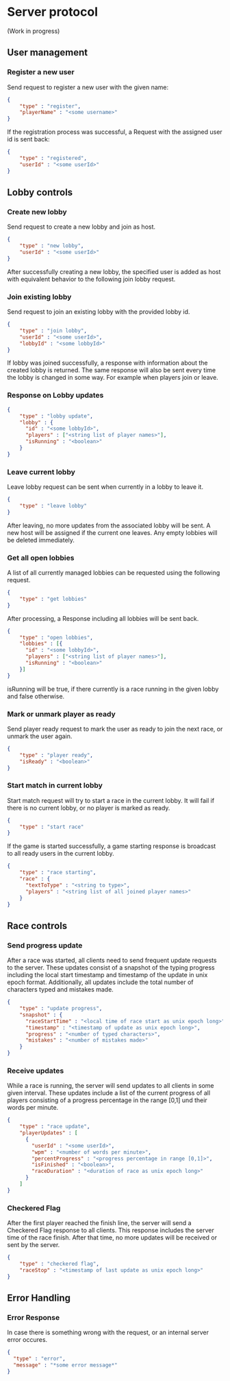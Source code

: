 # Server protocol
(Work in progress)

## User management
### Register a new user
Send request to register a new user with the given name:
```json
{
    "type" : "register",
    "playerName" : "<some username>"
}
```
If the registration process was successful, a Request with the assigned user id is sent back:
```json
{
    "type" : "registered",
    "userId" : "<some userId>"
}
```
## Lobby controls
### Create new lobby
Send request to create a new lobby and join as host.
```json
{
    "type" : "new lobby",
    "userId" : "<some userId>"
}
```
After successfully creating a new lobby, the specified user is added as host with equivalent behavior to the following join lobby request.
### Join existing lobby
Send request to join an existing lobby with the provided lobby id.
```json
{
    "type" : "join lobby",
    "userId" : "<some userId>",
    "lobbyId" : "<some lobbyId>"
}
```
If lobby was joined successfully, a response with information about the created lobby is returned. The same response will also be sent every time the lobby is changed in some way. For example when players join or leave.
### Response on Lobby updates
```json
{
    "type" : "lobby update",
    "lobby" : {
      "id" : "<some lobbyId>",
      "players" : ["<string list of player names>"],
      "isRunning" : "<boolean>"
    }
}
```
### Leave current lobby
Leave lobby request can be sent when currently in a lobby to leave it.
```json
{
    "type" : "leave lobby"
}
```
After leaving, no more updates from the associated lobby will be sent. A new host will be assigned if the current one leaves. Any empty lobbies will be deleted immediately.
### Get all open lobbies
A list of all currently managed lobbies can be requested using the following request.
```json
{
    "type" : "get lobbies"
}
```
After processing, a Response including all lobbies will be sent back.
```json
{
    "type" : "open lobbies",
    "lobbies" : [{
      "id" : "<some lobbyId>",
      "players" : ["<string list of player names>"],
      "isRunning" : "<boolean>"
    }]
}
```
isRunning will be true, if there currently is a race running in the given lobby and false otherwise. 
### Mark or unmark player as ready
Send player ready request to mark the user as ready to join the next race, or unmark the user again.
```json
{
    "type" : "player ready",
    "isReady" : "<boolean>"
}
```
### Start match in current lobby
Start match request will try to start a race in the current lobby. It will fail if there is no current lobby, or no player is marked as ready.
```json
{
    "type" : "start race"
}
```
If the game is started successfully, a game starting response is broadcast to all ready users in the current lobby.
```json
{
    "type" : "race starting",
    "race" : {
      "textToType" : "<string to type>",
      "players" : "<string list of all joined player names>"
    }
}
```
## Race controls 
### Send progress update
After a race was started, all clients need to send frequent update requests to the server. These updates consist of a snapshot of the typing progress including the local start timestamp and timestamp of the update in unix epoch format. Additionally, all updates include the total number of characters typed and mistakes made.  
```json
{
    "type" : "update progress",
    "snapshot" : {
      "raceStartTime" : "<local time of race start as unix epoch long>",
      "timestamp" : "<timestamp of update as unix epoch long>",
      "progress" : "<number of typed characters>",
      "mistakes" : "<number of mistakes made>"
    }
}
```
### Receive updates 
While a race is running, the server will send updates to all clients in some given interval. These updates include a list of the current progress of all players consisting of a progress percentage in the range [0,1] und their words per minute.
```json
{
    "type" : "race update",
    "playerUpdates" : [
      {
        "userId" : "<some userId>",
        "wpm" : "<number of words per minute>",
        "percentProgress" : "<progress percentage in range [0,1]>",
        "isFinished" : "<boolean>",
        "raceDuration" : "<duration of race as unix epoch long>"
      }
    ]
}
```
### Checkered Flag
After the first player reached the finish line, the server will send a Checkered Flag response to all clients. This response includes the server time of the race finish. After that time, no more updates will be received or sent by the server.   
```json
{
    "type" : "checkered flag",
    "raceStop" : "<timestamp of last update as unix epoch long>"
}
```

## Error Handling
### Error Response
In case there is something wrong with the request, or an internal server error occures.
```json
{
  "type" : "error",
  "message" : "*some error message*"
}
```